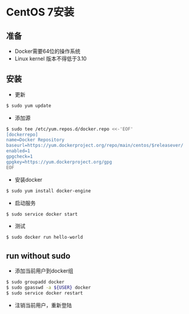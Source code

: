 # CentOS 7安装

## 准备
- Docker需要64位的操作系统
- Linux kernel 版本不得低于3.10

## 安装
- 更新
```bash
$ sudo yum update
```

- 添加源
```bash
$ sudo tee /etc/yum.repos.d/docker.repo <<-'EOF'
[dockerrepo]
name=Docker Repository
baseurl=https://yum.dockerproject.org/repo/main/centos/$releasever/
enabled=1
gpgcheck=1
gpgkey=https://yum.dockerproject.org/gpg
EOF
```

- 安装docker
```bash
$ sudo yum install docker-engine
```

- 启动服务
```bash
$ sudo service docker start
```

- 测试
```bash
$ sudo docker run hello-world
```

## run without sudo
- 添加当前用户到docker组
```bash
$ sudo groupadd docker
$ sudo gpasswd -a ${USER} docker
$ sudo service docker restart
```

- 注销当前用户，重新登陆
